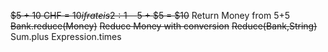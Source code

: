 ~~$5 + 10 CHF = $10 if rate is 2:1~~
~~$5 + $5 = $10~~
Return Money from $5+$5
~~Bank.reduce(Money)~~
~~Reduce Money with conversion~~
~~Reduce(Bank,String)~~
Sum.plus
Expression.times
